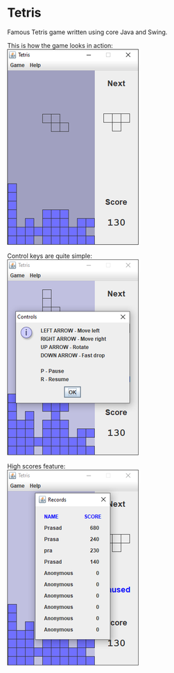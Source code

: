 # Tetris
Famous Tetris game written using core Java and Swing.

This is how the game looks in action:  
![Game play](readme_image_game.png)

Control keys are quite simple:   
![Game play](readme_image_controls.png)

High scores feature:  
![Game play](readme_image_high_scores.png)
